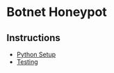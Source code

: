 # Botnet Honeypot

## Instructions
- [Python Setup](documentation/python_setup.md)
- [Testing](documentation/testing.md)
